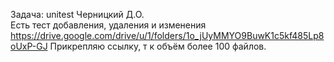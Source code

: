Задача: unitest
Черницкий Д.О.  
Есть тест добавления, удаления и изменения  
https://drive.google.com/drive/u/1/folders/1o_jUyMMYO9BuwK1c5kf485Lp8oUxP-GJ
Прикрепляю ссылку, т к объём более 100 файлов.
